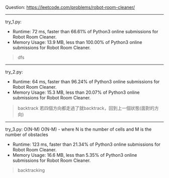 Question: https://leetcode.com/problems/robot-room-cleaner/

---

try_1.py:
* Runtime: 72 ms, faster than 66.61% of Python3 online submissions for Robot Room Cleaner.
* Memory Usage: 13.9 MB, less than 100.00% of Python3 online submissions for Robot Room Cleaner.

> dfs

---

try_2.py:
* Runtime: 64 ms, faster than 96.24% of Python3 online submissions for Robot Room Cleaner.
* Memory Usage: 15.3 MB, less than 20.07% of Python3 online submissions for Robot Room Cleaner.

> backtrack
> 若四個方向都走過了就backtrack，回到上一個狀態(面對的方向)

---

try_3.py: O(N-M) O(N-M) - where N is the number of cells and M is the number of obstacles 

* Runtime: 123 ms, faster than 21.34% of Python3 online submissions for Robot Room Cleaner.
* Memory Usage: 16.6 MB, less than 5.35% of Python3 online submissions for Robot Room Cleaner.

> backtracking
